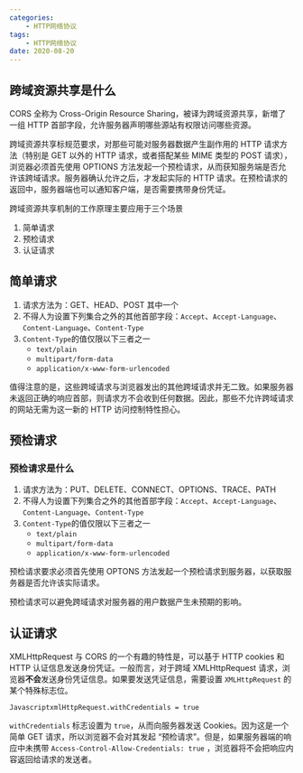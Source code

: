 ```yaml
---
categories:
    - HTTP网络协议
tags:
    - HTTP网络协议
date: 2020-08-20
---
```


## 跨域资源共享是什么

CORS 全称为 Cross-Origin Resource Sharing，被译为跨域资源共享，新増了一组 HTTP 首部字段，允许服务器声明哪些源站有权限访问哪些资源。

跨域资源共享标规范要求，对那些可能对服务器数据产生副作用的 HTTP 请求方法（特别是 GET 以外的 HTTP 请求，或者搭配某些 MIME 类型的 POST 请求），浏览器必须首先使用 OPTIONS 方法发起一个预检请求，从而获知服务端是否允许该跨域请求。服务器确认允许之后，才发起实际的 HTTP 请求。在预检请求的返回中，服务器端也可以通知客户端，是否需要携带身份凭证。

跨域资源共享机制的工作原理主要应用于三个场景

1. 简单请求
2. 预检请求
3. 认证请求

## 简单请求

1. 请求方法为：GET、HEAD、POST 其中一个
2. 不得人为设置下列集合之外的其他首部字段：`Accept`、`Accept-Language`、`Content-Language`、`Content-Type`
3. `Content-Type`的值仅限以下三者之一
   - `text/plain`
   - `multipart/form-data`
   - `application/x-www-form-urlencoded`

值得注意的是，这些跨域请求与浏览器发出的其他跨域请求并无二致。如果服务器未返回正确的响应首部，则请求方不会收到任何数据。因此，那些不允许跨域请求的网站无需为这一新的 HTTP 访问控制特性担心。

## 预检请求

### 预检请求是什么

1. 请求方法为：PUT、DELETE、CONNECT、OPTIONS、TRACE、PATH
2. 不得人为设置下列集合之外的其他首部字段：`Accept`、`Accept-Language`、`Content-Language`、`Content-Type`
3. `Content-Type`的值仅限以下三者之一
   - `text/plain`
   - `multipart/form-data`
   - `application/x-www-form-urlencoded`

预检请求要求必须首先使用 OPTONS 方法发起一个预检请求到服务器，以获取服务器是否允许该实际请求。

预检请求可以避免跨域请求对服务器的用户数据产生未预期的影响。

## 认证请求

XMLHttpRequest 与 CORS 的一个有趣的特性是，可以基于 HTTP cookies 和 HTTP 认证信息发送身份凭证。一般而言，对于跨域 XMLHttpRequest 请求，浏览器**不会**发送身份凭证信息。如果要发送凭证信息，需要设置 `XMLHttpRequest` 的某个特殊标志位。

```
JavascriptxmlHttpRequest.withCredentials = true
```

`withCredentials` 标志设置为 `true`，从而向服务器发送 Cookies。因为这是一个简单 GET 请求，所以浏览器不会对其发起 “预检请求”。但是，如果服务器端的响应中未携带 `Access-Control-Allow-Credentials: true` ，浏览器将不会把响应内容返回给请求的发送者。